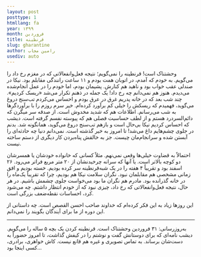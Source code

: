 ```yaml
---
layout: post
posttype: 1
htmllang: fa
year: ۱۳۹۹
month: فروردین
title: قرنطینه
slug: gharantine
author: رامین مجاب
usediv: auto
---
```


وحشتناک است! قرنطینه را نمی‌گویم؛ نتیجه فعل‌وانفعالاتی که در مغزم رخ داد را می‌گویم. به خودم که آمدم، در اتوبان همت بودم و ۱۱ ساعت رانندگی مقابلم بود. نیکا در صندلی عقب خواب بود و ناهید هم کنارش. پشیمان بودم، اما خودم را در عمل انجام‌شده می‌دیدم. هنوز هم نمی‌دانم چه رخ داد! یک جمله در ذهنم تکرار می‌شد «ریسک کردیم». چند شب بعد که در خانه پدریم غرق در عرق بودم و احساس می‌کردم تب‌سنج دروغ می‌گوید، فهمیدم که ریسکش را خیلی کم برآورد کرده‌ام. خیر سرم روزم را با برآوردگرها به شب می‌رسانم. اطلاعات هم که شدید مخدوش است. از صدقه سر میگرن که دائم‌السردرد هستم و از لطف حساسیت فصلی هم که پیوسته نفسم گرفته است. دیشب که احساس کردیم نیکا بی‌حال است و بازهم تب‌سنج دروغ می‌گوید، همانگونه شد. بدنم در جلوی چشم‌هایم داغ می‌شد! تا امروز به خیر گذشته است. نمی‌دانم دنیا چه حادثه‌ای را آبستن شده و سرانجام‌مان چیست. جز به خالقش پناه‌بردن کار دیگری از دستم ساخته نیست.

احتمالاً به قضاوت خیلی‌ها وقعی نمی‌نهم. مثلاً کسانی که خانواده خودشان یا همسرشان دو کوچه بالاتر است. یا آنها که سرانه چرخیدنشان از ۲۰ متر مربع فراتر می‌رود. ۲۶ اسفند بود و تقریباً ۴ هفته را در یک شبه‌قرنطینه سر کرده بودیم. خسته بودیم و افق زمانی مشخصی هم مقابلمان نبود. نگران سلامت نیکا هم بودیم، چرا که تقریباً یک‌ماه را در خانه گذرانده بود. مادرم هم نگران ما بود می‌خواست جلوی چشمش باشیم. در هر حال، نتیجه فعل‌وانفعالاتی که رخ داد، چیزی نبود که از خودم انتظار داشتم. چه می‌شود کرد، احساسات نقطه‌ضعف بزرگی است.

این روزها زیاد به این فکر کرده‌ام که خداوند صاحب احسن القصص است. چه داستانی از این دوره از ما برای آیندگان بگویند را نمی‌دانم.

---
به‌روزرسانی: ۳۱ فروردین
وحشتناک است. قرنطینه کردن یک بچه ۵ ساله را می‌گویم. دیشب نامه‌ای که برای دوستانش گفت و نوشتم را در کیفش گذاشت، تا امروز حضوراً به دست‌شان برساند. به تماس تصویری و غیره هم قانع نیست. کاش خواهری، برادری، کسی اینجا بود...